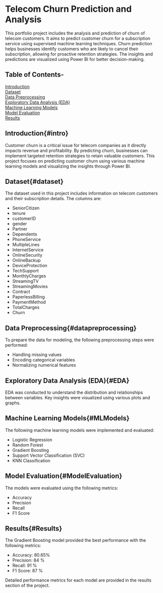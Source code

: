 # Telecom Churn Prediction and Analysis

This portfolio project includes the analysis and prediction of churn of telecom customers. It aims to predict customer churn for a subscription service using supervised machine learning techniques. Churn prediction helps businesses identify customers who are likely to cancel their subscription, allowing for proactive retention strategies. The insights and predictions are visualized using Power BI for better decision-making.

## Table of Contents-
[Introduction](#intro)  <br>
[Dataset](#dataset) <br>
[Data Preprocessing](#datapreprocessing)  <br>
[Exploratory Data Analysis (EDA)](#EDA)  <br>
[Machine Learning Models](#MLModels)  <br>
[Model Evaluation](#ModelEvaluation)  <br>
[Results](#Results) <br>


## Introduction{#intro}
Customer churn is a critical issue for telecom companies as it directly impacts revenue and profitability. By predicting churn, businesses can implement targeted retention strategies to retain valuable customers. This project focuses on predicting customer churn using various machine learning models and visualizing the insights through Power BI. <br>

## Dataset{#dataset}
The dataset used in this project includes information on telecom customers and their subscription details. The columns are:  <br>
* SeniorCitizen  <br>
* tenure  <br>
* customerID  <br>
* gender  <br>
* Partner  <br>
* Dependents  <br>
* PhoneService  <br>
* MultipleLines  <br>
* InternetService  <br>
* OnlineSecurity  <br>
* OnlineBackup  <br>
* DeviceProtection  <br>
* TechSupport  <br>
* MonthlyCharges  <br>
* StreamingTV  <br>
* StreamingMovies  <br>
* Contract  <br>
* PaperlessBilling  <br>
* PaymentMethod  <br>
* TotalCharges  <br>
* Churn  <br>


## Data Preprocessing{#datapreprocessing}
To prepare the data for modeling, the following preprocessing steps were performed:  <br>
* Handling missing values  <br>
* Encoding categorical variables  <br>
* Normalizing numerical features <br>


## Exploratory Data Analysis (EDA){#EDA}
EDA was conducted to understand the distribution and relationships between variables. Key insights were visualized using various plots and graphs.

## Machine Learning Models{#MLModels}
The following machine learning models were implemented and evaluated:  <br>
* Logistic Regression  <br>
* Random Forest  <br>
* Gradient Boosting  <br>
* Support Vector Classification (SVC)  <br>
* KNN Classification  <br>


## Model Evaluation{#ModelEvaluation}
The models were evaluated using the following metrics:  <br>
* Accuracy  <br>
* Precision  <br>
* Recall  <br>
* F1 Score  <br>

## Results{#Results}
The Gradient Boosting model provided the best performance with the following metrics:  <br>
* Accuracy: 80.65%  <br>
* Precision: 84 %  <br>
* Recall: 91 %  <br>
* F1 Score: 87 %  <br>

Detailed performance metrics for each model are provided in the results section of the project.






